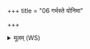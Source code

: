+++
title = "06 गर्भस्ते योनिमा"

+++
<details><summary>मूलम् (WS)</summary>

गर्भस्ते योनिमा शयां गर्भों जरायुवा शयाम् ।  
कुमार उल्बमा शयां त्वष्टा कलृप्तो यथापरु ॥ ६ ॥
</details>